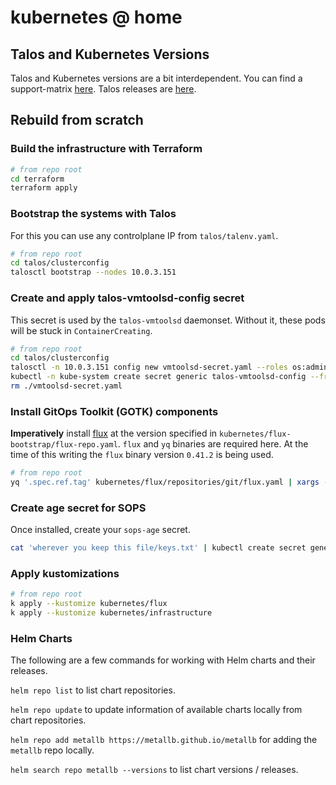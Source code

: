 # kubernetes @ home

## Talos and Kubernetes Versions

Talos and Kubernetes versions are a bit interdependent. You can find a support-matrix [here](https://www.talos.dev/v1.4/introduction/support-matrix/). Talos releases are [here](https://github.com/siderolabs/talos/releases).

## Rebuild from scratch

### Build the infrastructure with Terraform

```bash
# from repo root
cd terraform
terraform apply
```

### Bootstrap the systems with Talos

For this you can use any controlplane IP from `talos/talenv.yaml`.

```bash
# from repo root
cd talos/clusterconfig
talosctl bootstrap --nodes 10.0.3.151
```

### Create and apply talos-vmtoolsd-config secret

This secret is used by the `talos-vmtoolsd` daemonset. Without it, these pods will be stuck in `ContainerCreating`.

```bash
# from repo root
cd talos/clusterconfig
talosctl -n 10.0.3.151 config new vmtoolsd-secret.yaml --roles os:admin
kubectl -n kube-system create secret generic talos-vmtoolsd-config --from-file=talosconfig=./vmtoolsd-secret.yaml
rm ./vmtoolsd-secret.yaml
```

### Install GitOps Toolkit (GOTK) components

**Imperatively** install [flux](https://fluxcd.io/flux/components/) at the version specified in `kubernetes/flux-bootstrap/flux-repo.yaml`. `flux` and `yq` binaries are required here. At the time of this writing the `flux` binary version `0.41.2` is being used.

```bash
# from repo root
yq '.spec.ref.tag' kubernetes/flux/repositories/git/flux.yaml | xargs -I{} flux install --components-extra=image-reflector-controller,image-automation-controller --version={} --export | kubectl apply -f -
```

### Create aɡe secret for SOPS

Once installed, create your `sops-age` secret.

```bash
cat 'wherever you keep this file/keys.txt' | kubectl create secret generic sops-age --namespace=flux-system --from-file=age.agekey=/dev/stdin
```

### Apply kustomizations

```bash
# from repo root
k apply --kustomize kubernetes/flux
k apply --kustomize kubernetes/infrastructure
```

### Helm Charts

The following are a few commands for working with Helm charts and their releases.

`helm repo list` to list chart repositories.

`helm repo update` to update information of available charts locally from chart repositories.

`helm repo add metallb https://metallb.github.io/metallb` for adding the `metallb` repo locally.

`helm search repo metallb --versions` to list chart versions / releases.
